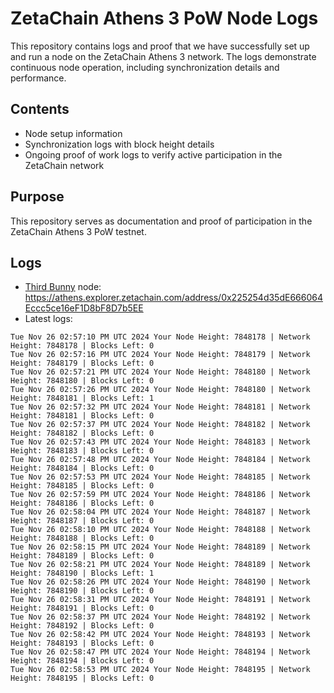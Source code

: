 # ZetaChain Athens 3 PoW Node Logs
This repository contains logs and proof that we have successfully set up and run a node on the ZetaChain Athens 3 network. The logs demonstrate continuous node operation, including synchronization details and performance.

## Contents
- Node setup information
- Synchronization logs with block height details
- Ongoing proof of work logs to verify active participation in the ZetaChain network

## Purpose
This repository serves as documentation and proof of participation in the ZetaChain Athens 3 PoW testnet.

## Logs

- [Third Bunny](https://thirdbunny.xyz/) node: https://athens.explorer.zetachain.com/address/0x225254d35dE666064Eccc5ce16eF1D8bF8D7b5EE
- Latest logs:
```
Tue Nov 26 02:57:10 PM UTC 2024 Your Node Height: 7848178 | Network Height: 7848178 | Blocks Left: 0
Tue Nov 26 02:57:16 PM UTC 2024 Your Node Height: 7848179 | Network Height: 7848179 | Blocks Left: 0
Tue Nov 26 02:57:21 PM UTC 2024 Your Node Height: 7848180 | Network Height: 7848180 | Blocks Left: 0
Tue Nov 26 02:57:26 PM UTC 2024 Your Node Height: 7848180 | Network Height: 7848181 | Blocks Left: 1
Tue Nov 26 02:57:32 PM UTC 2024 Your Node Height: 7848181 | Network Height: 7848181 | Blocks Left: 0
Tue Nov 26 02:57:37 PM UTC 2024 Your Node Height: 7848182 | Network Height: 7848182 | Blocks Left: 0
Tue Nov 26 02:57:43 PM UTC 2024 Your Node Height: 7848183 | Network Height: 7848183 | Blocks Left: 0
Tue Nov 26 02:57:48 PM UTC 2024 Your Node Height: 7848184 | Network Height: 7848184 | Blocks Left: 0
Tue Nov 26 02:57:53 PM UTC 2024 Your Node Height: 7848185 | Network Height: 7848185 | Blocks Left: 0
Tue Nov 26 02:57:59 PM UTC 2024 Your Node Height: 7848186 | Network Height: 7848186 | Blocks Left: 0
Tue Nov 26 02:58:04 PM UTC 2024 Your Node Height: 7848187 | Network Height: 7848187 | Blocks Left: 0
Tue Nov 26 02:58:10 PM UTC 2024 Your Node Height: 7848188 | Network Height: 7848188 | Blocks Left: 0
Tue Nov 26 02:58:15 PM UTC 2024 Your Node Height: 7848189 | Network Height: 7848189 | Blocks Left: 0
Tue Nov 26 02:58:21 PM UTC 2024 Your Node Height: 7848189 | Network Height: 7848190 | Blocks Left: 1
Tue Nov 26 02:58:26 PM UTC 2024 Your Node Height: 7848190 | Network Height: 7848190 | Blocks Left: 0
Tue Nov 26 02:58:31 PM UTC 2024 Your Node Height: 7848191 | Network Height: 7848191 | Blocks Left: 0
Tue Nov 26 02:58:37 PM UTC 2024 Your Node Height: 7848192 | Network Height: 7848192 | Blocks Left: 0
Tue Nov 26 02:58:42 PM UTC 2024 Your Node Height: 7848193 | Network Height: 7848193 | Blocks Left: 0
Tue Nov 26 02:58:47 PM UTC 2024 Your Node Height: 7848194 | Network Height: 7848194 | Blocks Left: 0
Tue Nov 26 02:58:53 PM UTC 2024 Your Node Height: 7848195 | Network Height: 7848195 | Blocks Left: 0
```
